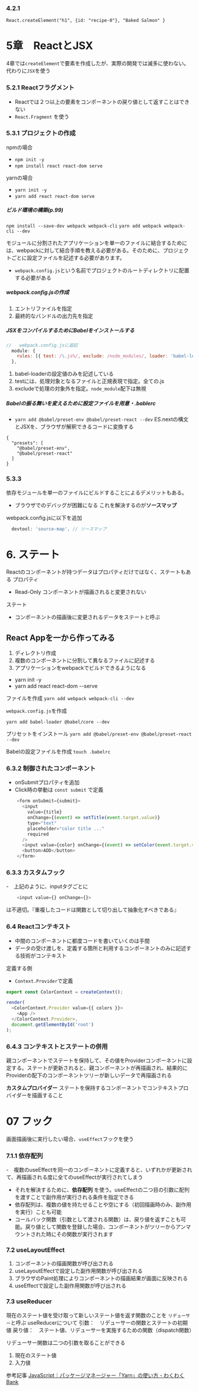 ### 4.2.1
`React.createElement("h1", {id: "recipe-0"}, "Baked Salmon" }`

# 5章　ReactとJSX
4章では`createElement`で要素を作成したが、実際の開発では滅多に使わない。代わりに`JSX`を使う

### 5.2.1 Reactフラグメント
- Reactでは２つ以上の要素をコンポーネントの戻り値として返すことはできない　
- `React.Fragment` を使う

### 5.3.1 プロジェクトの作成
npmの場合
- `npm init -y`
- `npm install react react-dom serve`

yarnの場合
- `yarn init -y`
- `yarn add react react-dom serve`


##### ビルド環境の構築(p.99)
`npm install --save-dev webpack webpack-cli`
`yarn add webpack webpack-cli --dev`

モジュールに分割されたアプリケーションを単一のファイルに結合するためには、webpackに対して結合手順を教える必要がある。そのために、プロジェクトごとに設定ファイルを記述する必要があります。
- `webpack.config.js`という名前でプロジェクトのルートディレクトリに配置する必要がある

##### webpack.config.jsの作成
1. エントリファイルを指定
2. 最終的なバンドルの出力先を指定

##### JSXをコンパイルするためにBabelをインストールする
```js
//   webpack.config.jsに追記
  module: {
    rules: [{ test: /\.js%/, exclude: /node_modules/, loader: 'babel-loader' }],
  },
```
1. babel-loaderの設定値のみを記述している
2. testには、処理対象となるファイルと正規表現で指定。全ての.js
3. excludeで処理の対象外を指定。`node_module`配下は無視

##### Babelの振る舞いを変えるために設定ファイルを用意・.bablerc
- `yarn add @babel/preset-env @babel/preset-react --dev`
ES.nextの構文とJSXを、ブラウザが解釈できるコードに変換する
```
{
  "presets": [
    "@babel/preset-env",
    "@babel/preset-react"
  ]
}
```

### 5.3.3
依存モジュールを単一のファイルにビルドすることによるデメリットもある。
- ブラウザでのデバッグが困難になる
これを解決するのが**ソースマップ**

webpack.config.jsに以下を追加
```js
  devtool: 'source-map', // ソースマップ
```

# 6. ステート
Reactのコンポーネントが持つデータはプロパティだけではなく、ステートもある
プロパティ
- Read-Only コンポーネントが描画されると変更されない

ステート
- コンポーネントの描画後に変更されるデータをステートと呼ぶ

## React Appを一から作ってみる
1. ディレクトリ作成
2. 複数のコンポーネントに分割して異なるファイルに記述する
3. アプリケーションをwebpackでビルドできるようになる

- yarn init -y
- yarn add react react-dom --serve

ファイルを作成
`yarn add webpack webpack-cli --dev`

`webpack.config.js`を作成

`yarn add babel-loader @babel/core --dev`

プリセットをインストール
`yarn add @babel/preset-env @babel/preset-react --dev`

Babelの設定ファイルを作成
`touch .babelrc`

### 6.3.2 制御されたコンポーネント
- onSubmitプロパティを追加
- Click時の挙動は `const submit` で定義
```js
    <form onSubmit={submit}>
      <input
        value={title}
        onChange={(event) => setTitle(event.target.value)}
        type="text"
        placeholder="color title ..."
        required
      />
      <input value={color} onChange={(event) => setColor(event.target.value)} type="color" required />
      <button>ADD</button>
    </form>
```

### 6.3.3 カスタムフック
-　上記のように、inputタグごとに
```js
	<input value={} onChange={}>
```
は不適切。『重複したコードは関数として切り出して抽象化すべきである』

### 6.4 Reactコンテキスト
- 中間のコンポーネントに都度コードを書いていくのは手間
- データの受け渡しを、定義する箇所と利用するコンポーネントのみに記述する技術がコンテキスト

定義する側
- `Context.Provider`で定義
```js
export const ColorContext = createContext();

render(
  <ColorContext.Provider value={{ colors }}>
    <App />
  </ColorContext.Provider>,
  document.getElementById('root')
);

```

### 6.4.3 コンテキストとステートの併用
親コンポーネントでステートを保持して、その値をProviderコンポーネントに設定する。ステートが更新されると、親コンポーネントが再描画され、結果的にProviderの配下のコンポーネントツリーが新しいデータで再描画される


**カスタムプロバイダー**
ステートを保持するコンポーネントでコンテキストプロバイダーを描画すること

# 07 フック
画面描画後に実行したい場合、`useEffect`フックを使う

### 7.1.1 依存配列
-　複数のuseEffectを同一のコンポーネントに定義すると、いずれかが更新されて、再描画される度に全てのuseEffectが実行されてしまう
- それを解決するために、**依存配列** を使う。useEffectの二つ目の引数に配列を渡すことで副作用が実行される条件を指定できる
- 依存配列は、複数の値を持たせることや空にする（初回描画時のみ、副作用を実行）ことも可能
- コールバック関数（引数として渡される関数）は、戻り値を返すことも可能。戻り値として関数を登録した場合、コンポーネントがツリーからアンマウントされた時にその関数が実行されます

### 7.2 useLayoutEffect
1. コンポーネントの描画関数が呼び出される
2. useLayoutEffectで設定した副作用関数が呼び出される
3. ブラウザのPaint処理によりコンポーネントの描画結果が画面に反映される
4. useEffectで設定した副作用関数が呼び出される


### 7.3 useReducer
現在のステート値を受け取って新しいステート値を返す関数のことを `リデューサー`と呼ぶ
useReducerについて
引数：　リデューサーの関数とステートの初期値
戻り値：　ステート値、リデューサーを実施するための関数（dispatch関数）

リデューサー関数は二つの引数を取ることができる
1. 現在のステート値
2. 入力値



参考記事
[JavaScript｜パッケージマネージャー「Yarn」の使い方 - わくわくBank](https://www.wakuwakubank.com/posts/307-javascript-yarn/)
